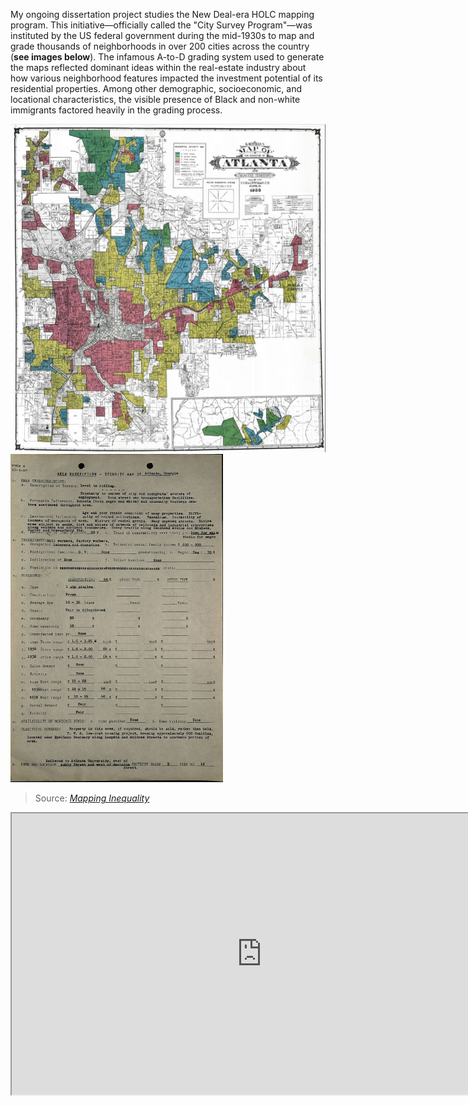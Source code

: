 
My ongoing dissertation project studies the New Deal-era HOLC mapping program. This initiative&mdash;officially called the "City Survey Program"&mdash;was instituted by the US federal government during the mid-1930s to map and grade thousands of neighborhoods in over 200 cities across the country (**see images below**). The infamous A-to-D grading system used to generate the maps reflected dominant ideas within the real-estate industry about how various neighborhood features impacted the investment potential of its residential properties. Among other demographic, socioeconomic, and locational characteristics, the visible presence of Black and non-white immigrants factored heavily in the grading process.

<img src="HOLC/ATLHOLC.jpg" width="515" height="525" title="Atlanta HOLC Map"> <img src="HOLC/ATLADS.jpg" width="340" height="525" title="Sample 'Area Description' Sheet">
> Source: [*Mapping Inequality*](https://dsl.richmond.edu/panorama/redlining/#loc=4/40.886/-105.499&text=downloads)



<iframe
    width="800"
    height="450"
    src="https://snmarkley1.github.io/holc_map.html" >
</iframe>
